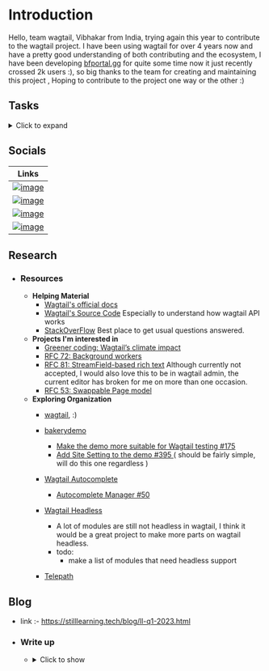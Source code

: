 # Introduction
Hello, team wagtail,
Vibhakar from India, trying again this year to contribute to the wagtail project.
I have been using wagtail for over 4 years now and have a pretty good understanding of both contributing and the ecosystem,
I have been developing [bfportal.gg](https://github.com/battlefield-portal-community/bfportal.gg) for quite some time now it just recently crossed 2k users :), so big thanks to the team for creating and maintaining this project ,
Hoping to contribute to the project one way or the other :)

## Tasks

<details>
    <summary>Click to expand</summary>

- ### Google Summer of Code
    - [x] Watch the official [‘Introduction to GSoC’ video](https://www.youtube.com/watch?v=7jD2tChhrWM&feature=youtu.be).
    - [x] Read [Advice for People Applying for GSoC](https://developers.google.com/open-source/gsoc/help/student-advice).
    - [x] Read all of Google’s [contributor guide](https://google.github.io/gsocguides/student/)
    - [x] Read the official [timeline](https://developers.google.com/open-source/gsoc/timeline) and add the most important dates as reminders on your calendar.    

- ### open source contributions
    - [x] Read through [How to contribute to open source](https://opensource.guide/how-to-contribute/)
    - [x] Read [Open source etiquette](https://developer.mozilla.org/en-US/docs/MDN/Community/Open_source_etiquette)
    - [x] Make your first [pull request](https://docs.github.com/en/pull-requests/collaborating-with-pull-requests/proposing-changes-to-your-work-with-pull-requests/creating-a-pull-request) with us! Add your name to the list of participants in [2023/README.md](2023/README.md).
    - [x] Clone this repository, then add a new folder inside `2023/` with your name as the folder name. Inside that folder, add a `README.md` file, and copy-paste the introduction you posted earlier. Submit this to our project as a pull request.
    - [x] Read through GitHub’s [Markdown formatting documentation](https://docs.github.com/en/get-started/writing-on-github/getting-started-with-writing-and-formatting-on-github/basic-writing-and-formatting-syntax)
    - [x] Now make another pull request to your own README file, adding a Markdown table with links to:
        - [x] Your GitHub profile
        - [x] Your Twitter profile if any
        - ~~[ ] Your Mastodon profile if any~~
        - [x] Your LinkedIn profile if any
        - [x] Your personal website
    - [ ] Update your pull request to add a new `## Tasks` section to your participant file, and copy-paste our contributor guide’s checklists into it, marking each item as completed or not according to your progress.

- ### Helping
    - [x] Help others with their pull requests – spotting steps they might have missed, or suggesting improvements to their pull requests.
    - [x] Demonstrate good awareness of open source etiquette when creating your pull requests (for example, adding an appropriate title and description).    


- ### Interest in learning


    - [x] Create a new `## Research` section in your personal file, with a list of links to the resources you’ve found most useful so far in trying to understand Wagtail as a project and the specific GSoC project idea you’re interested in.
    - [x] Go through our projects under the [wagtail organisation](https://github.com/wagtail) in GitHub. Create a new list with links to repositories or specific issues you would be interested in contributing to during the internship.
    - [x] Write a short blog post describing things you’ve learned recently, and share it with us. The post must be in English, include at least one image, be less than 500 words, and score a Grade 6 or lower on <https://hemingwayapp.com/>. The post has to be posted on a publicly-available platform (Dev.to, Hashnode, Medium, your own website), and you must also add it as a new section in your personal file in this repository (so we can provide feedback on the contents).

- ### Django and Wagtail

    - [x] Go through Django’s [Getting started documentation and tutorial](https://docs.djangoproject.com/en/4.1/intro/), until part 7.
    - [x] Go through Wagtail’s Getting started tutorial: [Your first Wagtail site](https://docs.wagtail.org/en/stable/getting_started/tutorial.html)

</details>


## Socials
|Links|
|:-----:|
|[![image](https://img.shields.io/badge/p0lygun-black?style=for-the-badge&logo=github)](https://github.com/p0lygun)|
| [![image](https://img.shields.io/badge/gala__vs-black?style=for-the-badge&logo=twitter)](https://twitter.com/gala_vs/) |
| [![image](https://img.shields.io/badge/Vibhakar_Solanki-black?style=for-the-badge&logo=linkedin)](https://www.linkedin.com/in/vibhakarsolanki/) |
| [![image](https://img.shields.io/badge/stilllearning.tech-black?style=for-the-badge)](https://stilllearning.tech/)|


## Research

- ### Resources
    - **Helping Material**
        - [Wagtail's official docs](https://docs.wagtail.org/en/stable/)
        - [Wagtail's Source Code](https://github.com/wagtail/wagtail) Especially to understand how wagtail API works
        - [StackOverFlow](https://stackoverflow.com/) Best place to get usual questions answered.
    - **Projects I'm interested in**
        - [Greener coding: Wagtail’s climate impact](https://github.com/wagtail/gsoc/blob/main/project-ideas.md#greener-coding-wagtails-climate-impact)
        - [RFC 72: Background workers](https://github.com/RealOrangeOne/wagtail-rfcs/blob/wagtail-background-workers/text/072-background-workers.md)
        - [RFC 81: StreamField-based rich text](https://github.com/wagtail/rfcs/pull/81) Although currently not accepted, I would also love this to be in wagtail admin, the current editor has broken for me on more than one occasion.
        - [RFC 53: Swappable Page model](https://github.com/sonnybaker/rfcs/blob/master/text/053-swappable-page-model.md)
    - **Exploring Organization**
        - [wagtail](https://github.com/wagtail/wagtail), :)
        
        - [bakerydemo](https://github.com/wagtail/bakerydemo)
            - [ Make the demo more suitable for Wagtail testing #175 ](https://github.com/wagtail/bakerydemo/issues/175)
            - [ Add Site Setting to the demo #395 ](https://github.com/wagtail/bakerydemo/issues/395) ( should be fairly simple, will do this one regardless )
        - [Wagtail Autocomplete](https://github.com/wagtail/wagtail-autocomplete)
            - [ Autocomplete Manager #50 ](https://github.com/wagtail/wagtail-autocomplete/issues/50)
        - [Wagtail Headless](https://areweheadlessyet.wagtail.org/)
            - A lot of modules are still not headless in wagtail, I think it would be a great project to make more parts on wagtail headless. 
            - todo:
                - make a list of modules that need headless support
        - [Telepath](https://github.com/wagtail/telepath)

## Blog
- link :- https://stilllearning.tech/blog/ll-q1-2023.html
- ### Write up
    - <details>
        <summary>Click to show</summary>

        At the start of the year, I decided that I will be learning `Rust`. For, the next month I was learning the basics of Rust. The borrow checker in rust was a new concept for me. The last static language that I used was C++ and I was not familiar with the concept of ownership. I was able to learn the basics of Rust in a month. I was able to build a simple CLI application in Rust. Currently, I am in the last chapter of the book about building a `web server in Rust`. Then as January came to a close, I was very interested in ChatGPT. The more I looked into it, the more I got interested in `data science` and machine learning. I spent most of my time completing the course "Deep Learning A-Z™ 2023: Neural Networks" on udemy. I learned concepts like ANN, CNN, and Boltzmann Machine. During this time I also played with `Wagtail API` for bfportal.gg.  
        
        I wanted to expose the creator of an experience in the API. But as the creator is a nested user field it can't be in the API as a field of its own. So I made use of `@property` so that a function can resolve the nested property into a single value. 
        
        Then google shared accepted GSOC orgs with us. I am excited as both Wagtail and Django got selected. Then came march and I wanted to get selected as a GSOC contributor this year. I started contributing to Django and got my first PR in the project approved and merged 😁 . 
        
        During this month bfportal had two major events. Its userbase crossed 2k users and migrating the project to use Python 3.11. I was also using `runserver` in production but now the project uses `gunicorn`. 
        
        That gave the project a very very good performance boost (I've attached the usage graph). Currently, I'm preparing for my Maths exam (is on the 28th of march) and drafting my proposal for GSOC.

        </details>

